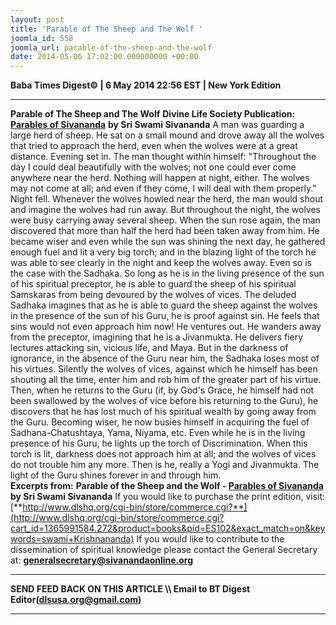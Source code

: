 ```yaml
---
layout: post
title: 'Parable of The Sheep and The Wolf '
joomla_id: 558
joomla_url: parable-of-the-sheep-and-the-wolf
date: 2014-05-06 17:02:00.000000000 +00:00
---
```

**Baba Times Digest© | 6 May 2014 22:56 EST | New York Edition**
* * *
**Parable of The Sheep and The Wolf**
**Divine Life Society Publication:** [**Parables of Sivananda**](http://www.dlshq.org/download/parables.htm#_VPID_41) **by Sri Swami Sivananda**
A man was guarding a large herd of sheep. He sat on a small mound and drove away all the wolves that tried to approach the herd, even when the wolves were at a great distance. Evening set in. The man thought within himself: "Throughout the day I could deal beautifully with the wolves; not one could ever come anywhere near the herd. Nothing will happen at night, either. The wolves may not come at all; and even if they come, I will deal with them properly." Night fell. Whenever the wolves howled near the herd, the man would shout and imagine the wolves had run away. But throughout the night, the wolves were busy carrying away several sheep. When the sun rose again, the man discovered that more than half the herd had been taken away from him. He became wiser and even while the sun was shining the next day, he gathered enough fuel and lit a very big torch; and in the blazing light of the torch he was able to see clearly in the night and keep the wolves away.
Even so is the case with the Sadhaka. So long as he is in the living presence of the sun of his spiritual preceptor, he is able to guard the sheep of his spiritual Samskaras from being devoured by the wolves of vices. The deluded Sadhaka imagines that as he is able to guard the sheep against the wolves in the presence of the sun of his Guru, he is proof against sin. He feels that sins would not even approach him now! He ventures out. He wanders away from the preceptor, imagining that he is a Jivanmukta. He delivers fiery lectures attacking sin, vicious life, and Maya. But in the darkness of ignorance, in the absence of the Guru near him, the Sadhaka loses most of his virtues. Silently the wolves of vices, against which he himself has been shouting all the time, enter him and rob him of the greater part of his virtue. Then, when he returns to the Guru (if, by God's Grace, he himself had not been swallowed by the wolves of vice before his returning to the Guru), he discovers that he has lost much of his spiritual wealth by going away from the Guru. Becoming wiser, he now busies himself in acquiring the fuel of Sadhana-Chatushtaya, Yama, Niyama, etc. Even while he is in the living presence of his Guru, he lights up the torch of Discrimination. When this torch is lit, darkness does not approach him at all; and the wolves of vices do not trouble him any more. Then is he, really a Yogi and Jivanmukta. The light of the Guru shines forever in and through him.  
**Excerpts from:**
**Parable of the Sheep and the Wolf - [Parables of Sivananda](http://www.dlshq.org/download/parables.htm#_VPID_41) by Sri Swami Sivananda**
If you would like to purchase the print edition, visit:   
 [**http://www.dlshq.org/cgi-bin/store/commerce.cgi?**](http://www.dlshq.org/cgi-bin/store/commerce.cgi?cart_id=1365991584.272&product=books&pid=ES102&exact_match=on&keywords=swami+Krishnananda)
If you would like to contribute to the dissemination of spiritual knowledge please contact the General Secretary at:
[**generalsecretary@sivanandaonline.org**](mailto:generalsecretary@sivanandaonline.org?subject=Contribution%20to%20Dissemination%20of%20Spiritual%20Knowledge)
* * *
**SEND FEED BACK ON THIS ARTICLE \\\ Email to BT Digest Editor[](mailto:dlsusa.org@gmail.com?subject=DLS%20Posts)(dlsusa.org@gmail.com)**
* * *
  

